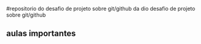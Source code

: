 #repositorio do desafio de projeto sobre git/github da dio
desafio de projeto sobre git/github

## aulas importantes
